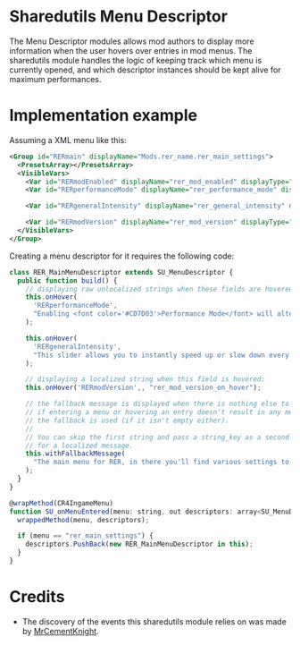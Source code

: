 # Sharedutils Menu Descriptor
The Menu Descriptor modules allows mod authors to display more information when
the user hovers over entries in mod menus. The sharedutils module handles the logic
of keeping track which menu is currently opened, and which descriptor instances
should be kept alive for maximum performances.

# Implementation example
Assuming a XML menu like this:
```xml
<Group id="RERmain" displayName="Mods.rer_name.rer_main_settings">
  <PresetsArray></PresetsArray>
  <VisibleVars>
    <Var id="RERmodEnabled" displayName="rer_mod_enabled" displayType="TOGGLE"></Var>
    <Var id="RERperformanceMode" displayName="rer_performance_mode" displayType="TOGGLE"></Var>

    <Var id="RERgeneralIntensity" displayName="rer_general_intensity" displayType="SLIDER;0;500;500"/>

    <Var id="RERmodVersion" displayName="rer_mod_version" displayType="SLIDER;0;100;10000"></Var>
  </VisibleVars>
</Group>
```

Creating a menu descriptor for it requires the following code:
```js
class RER_MainMenuDescriptor extends SU_MenuDescriptor {
  public function build() {
    // displaying raw unlocalized strings when these fields are hovered:
    this.onHover(
      'RERperformanceMode',
      "Enabling <font color='#CD7D03'>Performance Mode</font> will alter how the mod operates to focus even more on performances, sometimes by ignoring the values from the menu to use pre-defined ones, or by disabling features like the Ecosystem for a smoother experience at the cost of immersion.<br/><br/>Changes to the option requires a reload of the save to take effect."
    );

    this.onHover(
      'RERgeneralIntensity',
      "This slider allows you to instantly speed up or slow down every system in the mod at once, the values of each individual system are then multiplied by the % you specify here.<br/><br/. If you feel like there is too much happening then turning it down to 50% is the way to go, or if you'd like more of what the mod offers then turning it up to 200% will do exactly that."
    );

    // displaying a localized string when this field is hovered:
    this.onHover('RERmodVersion',, "rer_mod_version_on_hover");

    // the fallback message is displayed when there is nothing else to display,
    // if entering a menu or hovering an entry doesn't result in any message then
    // the fallback is used (if it isn't empty either).
    //
    // You can skip the first string and pass a string_key as a second parameter
    // for a localized message.
    this.withFallbackMessage(
      "The main menu for RER, in there you'll find various settings to initialize the mod, turn it off, or quickly scale up/down the intensity of every system it offers."
    );
  }
}

@wrapMethod(CR4IngameMenu)
function SU_onMenuEntered(menu: string, out descriptors: array<SU_MenuDescriptor>) {
  wrappedMethod(menu, descriptors);

  if (menu == "rer_main_settings") {
    descriptors.PushBack(new RER_MainMenuDescriptor in this);
  }
}
```

# Credits
- The discovery of the events this sharedutils module relies on was made by [MrCementKnight](https://next.nexusmods.com/profile/MrCementKnight?gameId=952).